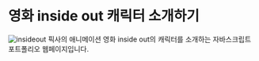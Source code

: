 # 영화 inside out 캐릭터 소개하기

![insideout](https://user-images.githubusercontent.com/114633528/215020330-677a7ab1-5868-4cdb-aed4-1a4d8059a506.png)
픽사의 애니메이션 영화 inside out의 캐릭터를 소개하는 자바스크립트 포트폴리오 웹페이지입니다.
